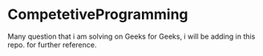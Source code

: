 # CompetetiveProgramming
Many question that i am solving on Geeks for Geeks, i will be adding in this repo. for further reference.
